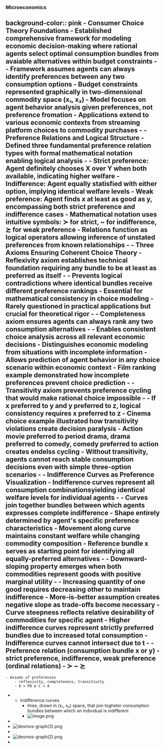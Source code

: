 ### Microeconomics
background-color:: pink
	- Consumer Choice Theory Foundations
		- Established comprehensive framework for modeling economic decision-making where rational agents select optimal consumption bundles from avaiable alternatives within budget constraints
			-
			- Framework assumes agents can always identify preferences between any two consumption options
			- Budget constraints represented graphically in two-dimensional commodity space (x₁, x₂)
			- Model focuses on agent behavior analysis given preferences, not preference fromation
			- Applications extend to various economic contexts from streaming platform choices to commodity purchases
			-
	- Preference Relations and Logical Structure
		- Defined three fundamental preference relation types with formal mathematical notation enabling logical analysis
			-
			- Strict preference: Agent definitely chooses X over Y when both available, indicating higher welfare
			- Indifference: Agent equally statisfied with either option, implying identical welfare levels
			- Weak preference: Agent finds x at least as good as y, encompassing both strict preference and indifference cases
			- Mathematical notation uses intuitive symbols: ≻ for strict, ~ for indifference, ≿ for weak preference
			- Relations function as logical operators allowing inference of unstated preferences from known relationships
			-
	- Three Axioms Ensuring Coherent Choice Theory
		- Reflexivity axiom establishes technical foundation requiring any bundle to be at least as preferred as itself
			-
			- Prevents logical contradictions where identical bundles receive different preference rankings
			- Essential for mathematical consistency in choice modeling
			- Rarely questioned in practical applications but crucial for theoretical rigor
			-
		- Completeness axiom ensures agents can always rank any two consumption alternatives
			-
			- Enables consistent choice analysis across all relevant economic decisions
			- Distinguishes economic modeling from situations with incomplete information
			- Allows prediction of agent behavior in any choice scenario within economic context
			- Film ranking example demonstrated how incomplete preferences prevent choice prediction
			-
		- Transitivity axiom prevents preference cycling that would make rational choice impossible
			-
			- If x preferred to y and y preferred to z, logical consistency requires x preferred to z
			- Cinema choice example illustrated how transitivity violations create decision paralysis
			- Action movie preferred to period drama, drama preferred to comedy, comedy preferred to action creates endelss cycling
			- Without transitivity, agents cannot reach stable consumption decisions even with simple three-option scenarios
	-
	- Indifference Curves as Preference Visualization
		- Indifference curves represent all consumption combinationsyielding identical welfare levels for individual agents
			-
			- Curves join together bundles between which agents expresses complete indifference
			- Shape entirely determined by agent's specific preference characteristics
			- Movement along curve maintains constant welfare while changing commodity composition
			- Reference bundle x serves as starting point for identifying all equally-preferred alternatives
			-
		- Downward-sloping property emerges when both commodities represent goods with positive marginal utility
			-
			- Increasing quantity of one good requires decreasing other to maintain indifference
			- More-is-better assumption creates negative slope as trade-offs become necessary
			- Curve steepness reflects relative desirability of commodities for specific agent
			- Higher indifference curves represent strictly preferred bundles due to increased total consumption
		- Indifference curves cannot intersect due to t
	-
	- Preference relation (consumption bundle x or y)
		- strict preference, indifference, weak preference (ordinal relations)
		- ≻ ~ ≿
-
	- Axioms of preferences
		- reflexivity, completeness, transitivity
		- A ≻ PD ⊁ C ≻ A
-
	- Indifference curves
		- lines, drawn in (x₁, x₂) space, that join togheter consumption bundles between which an individual is indifferent
		- ![image.png](../assets/image_1758704701518_0.png)
-
- ![desmos-graph(3).png](../assets/desmos-graph(3)_1758741367995_0.png)
-
- ![desmos-graph(2).png](../assets/desmos-graph(2)_1758741386985_0.png)
-